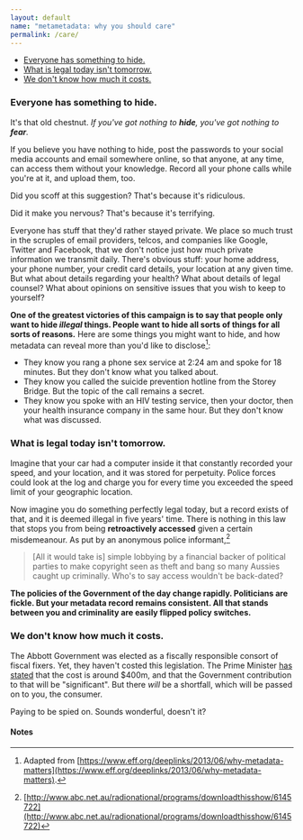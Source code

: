 ```yaml
---
layout: default
name: "metametadata: why you should care"
permalink: /care/
---
```


- [Everyone has something to hide.](#hide)
- [What is legal today isn't tomorrow.](#legal)
- [We don't know how much it costs.](#cost)

### Everyone has something to hide. <a name="hide"></a>
It's that old chestnut. _If you've got nothing to <strong>hide</strong>, you've got nothing to <strong>fear</strong>._

If you believe you have nothing to hide, post the passwords to your social media accounts and email somewhere online, so that anyone,
at any time, can access them without your knowledge. Record all your phone calls while you're at it, and upload them, too.

Did you scoff at this suggestion? That's because it's ridiculous.

Did it make you nervous? That's because it's terrifying.

Everyone has stuff that they'd rather stayed private. We place so much trust in the scruples of email providers, telcos, and companies
like Google, Twitter and Facebook, that we don't notice just how much private information we transmit daily. 
There's obvious stuff: your home address, your phone number, your credit card details, your location at any given time.
But what about details regarding your health? What about details of legal counsel? What about opinions on sensitive issues that
you wish to keep to yourself?

__One of the greatest victories of this campaign is to say that people only want to hide _illegal_ things. People want to hide
all sorts of things for all sorts of reasons.__
Here are some things you might want to hide, and how metadata can reveal more than you'd like to disclose[^eff]:

- They know you rang a phone sex service at 2:24 am and spoke for 18 minutes. But they don't know what you talked about.
- They know you called the suicide prevention hotline from the Storey Bridge. But the topic of the call remains a secret.
- They know you spoke with an HIV testing service, then your doctor, then your health insurance company in the same hour. But they don't know what was discussed.

### What is legal today isn't tomorrow. <a name="legal"></a>
Imagine that your car had a computer inside it that constantly recorded your speed, and your location, and it was
stored for perpetuity. Police forces could look at the log and charge you for every time you exceeded the speed
limit of your geographic location.

Now imagine you do something perfectly legal today, but a record exists of that, and it is deemed illegal in five
years' time. There is nothing in this law that stops you from being __retroactively accessed__ given a certain
misdemeanour. As put by an anonymous police informant,[^police] 

>[All it would take is] simple lobbying by a financial backer of political parties to make copyright seen as
theft and bang so many Aussies caught up criminally. Who's to say access wouldn't be back-dated?

__The policies of the Government of the day change rapidly. Politicians are fickle. But your metadata record remains consistent.
All that stands between you and criminality are easily flipped policy switches.__

### We don't know how much it costs. <a name="cost"></a>
The Abbott Government was elected as a fiscally responsible consort of fiscal fixers. Yet, they haven't costed this legislation.
The Prime Minister [has stated](http://www.abc.net.au/news/2015-02-18/data-retention-plan-could-cost-almost-400-million-a-year/6139078)
that the cost is around $400m, and that the Government contribution to that will be "significant". But there _will_ be a shortfall,
which will be passed on to you, the consumer.

Paying to be spied on. Sounds wonderful, doesn't it?

#### Notes
[^eff]: Adapted from [https://www.eff.org/deeplinks/2013/06/why-metadata-matters](https://www.eff.org/deeplinks/2013/06/why-metadata-matters).
[^police]: [http://www.abc.net.au/radionational/programs/downloadthisshow/6145722](http://www.abc.net.au/radionational/programs/downloadthisshow/6145722)
